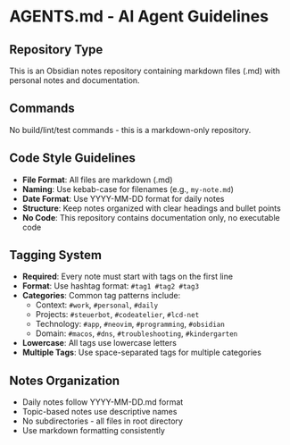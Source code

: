 # AGENTS.md - AI Agent Guidelines

## Repository Type
This is an Obsidian notes repository containing markdown files (.md) with personal notes and documentation.

## Commands
No build/lint/test commands - this is a markdown-only repository.

## Code Style Guidelines
- **File Format**: All files are markdown (.md)
- **Naming**: Use kebab-case for filenames (e.g., `my-note.md`)
- **Date Format**: Use YYYY-MM-DD format for daily notes
- **Structure**: Keep notes organized with clear headings and bullet points
- **No Code**: This repository contains documentation only, no executable code

## Tagging System
- **Required**: Every note must start with tags on the first line
- **Format**: Use hashtag format: `#tag1 #tag2 #tag3`
- **Categories**: Common tag patterns include:
  - Context: `#work`, `#personal`, `#daily`
  - Projects: `#steuerbot`, `#codeatelier`, `#lcd-net`
  - Technology: `#app`, `#neovim`, `#programming`, `#obsidian`
  - Domain: `#macos`, `#dns`, `#troubleshooting`, `#kindergarten`
- **Lowercase**: All tags use lowercase letters
- **Multiple Tags**: Use space-separated tags for multiple categories

## Notes Organization
- Daily notes follow YYYY-MM-DD.md format
- Topic-based notes use descriptive names
- No subdirectories - all files in root directory
- Use markdown formatting consistently

